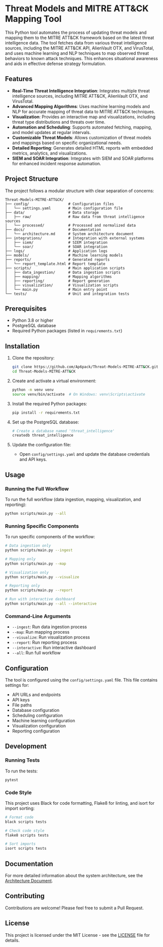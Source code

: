 # Threat Models and MITRE ATT&CK Mapping Tool

This Python tool automates the process of updating threat models and mapping them to the MITRE ATT&CK framework based on the latest threat intelligence data. The tool fetches data from various threat intelligence sources, including the MITRE ATT&CK API, AlienVault OTX, and VirusTotal, and uses machine learning and NLP techniques to map observed threat behaviors to known attack techniques. This enhances situational awareness and aids in effective defense strategy formulation.

## Features

- **Real-Time Threat Intelligence Integration**: Integrates multiple threat intelligence sources, including MITRE ATT&CK, AlienVault OTX, and VirusTotal.
- **Advanced Mapping Algorithms**: Uses machine learning models and NLP for accurate mapping of threat data to MITRE ATT&CK techniques.
- **Visualization**: Provides an interactive map and visualizations, including threat type distributions and threats over time.
- **Automation and Scheduling**: Supports automated fetching, mapping, and model updates at regular intervals.
- **Customizable Threat Models**: Allows customization of threat models and mappings based on specific organizational needs.
- **Detailed Reporting**: Generates detailed HTML reports with embedded metrics, analytics, and visualizations.
- **SIEM and SOAR Integration**: Integrates with SIEM and SOAR platforms for enhanced incident response automation.

## Project Structure

The project follows a modular structure with clear separation of concerns:

```
Threat-Models-MITRE-ATT&CK/
├── config/                  # Configuration files
│   └── settings.yaml        # Main configuration file
├── data/                    # Data storage
│   ├── raw/                 # Raw data from threat intelligence sources
│   └── processed/           # Processed and normalized data
├── docs/                    # Documentation
│   └── architecture.md      # System architecture document
├── integrations/            # Integration with external systems
│   ├── siem/                # SIEM integration
│   └── soar/                # SOAR integration
├── logs/                    # Application logs
├── models/                  # Machine learning models
├── reports/                 # Generated reports
│   └── report_template.html # Report template
├── scripts/                 # Main application scripts
│   ├── data_ingestion/      # Data ingestion scripts
│   ├── mapping/             # Mapping algorithms
│   ├── reporting/           # Report generation
│   ├── visualization/       # Visualization scripts
│   └── main.py              # Main entry point
└── tests/                   # Unit and integration tests
```

## Prerequisites

- Python 3.8 or higher
- PostgreSQL database
- Required Python packages (listed in `requirements.txt`)

## Installation

1. Clone the repository:
   ```bash
   git clone https://github.com/Ap6pack/Threat-Models-MITRE-ATT&CK.git
   cd Threat-Models-MITRE-ATT&CK
   ```

2. Create and activate a virtual environment:
   ```bash
   python -m venv venv
   source venv/bin/activate  # On Windows: venv\Scripts\activate
   ```

3. Install the required Python packages:
   ```bash
   pip install -r requirements.txt
   ```

4. Set up the PostgreSQL database:
   ```bash
   # Create a database named 'threat_intelligence'
   createdb threat_intelligence
   ```

5. Update the configuration file:
   - Open `config/settings.yaml` and update the database credentials and API keys.

## Usage

### Running the Full Workflow

To run the full workflow (data ingestion, mapping, visualization, and reporting):

```bash
python scripts/main.py --all
```

### Running Specific Components

To run specific components of the workflow:

```bash
# Data ingestion only
python scripts/main.py --ingest

# Mapping only
python scripts/main.py --map

# Visualization only
python scripts/main.py --visualize

# Reporting only
python scripts/main.py --report

# Run with interactive dashboard
python scripts/main.py --all --interactive
```

### Command-Line Arguments

- `--ingest`: Run data ingestion process
- `--map`: Run mapping process
- `--visualize`: Run visualization process
- `--report`: Run reporting process
- `--interactive`: Run interactive dashboard
- `--all`: Run full workflow

## Configuration

The tool is configured using the `config/settings.yaml` file. This file contains settings for:

- API URLs and endpoints
- API keys
- File paths
- Database configuration
- Scheduling configuration
- Machine learning configuration
- Visualization configuration
- Reporting configuration

## Development

### Running Tests

To run the tests:

```bash
pytest
```

### Code Style

This project uses Black for code formatting, Flake8 for linting, and isort for import sorting:

```bash
# Format code
black scripts tests

# Check code style
flake8 scripts tests

# Sort imports
isort scripts tests
```

## Documentation

For more detailed information about the system architecture, see the [Architecture Document](docs/architecture.md).

## Contributing

Contributions are welcome! Please feel free to submit a Pull Request.

## License

This project is licensed under the MIT License - see the [LICENSE](LICENSE) file for details.
